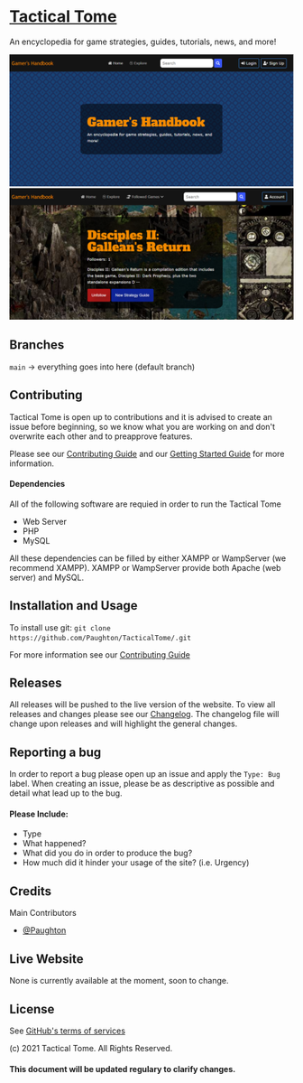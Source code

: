 # <a href="">Tactical Tome</a>
An encyclopedia for game strategies, guides, tutorials, news, and more!

<img alt="Tactical Tome Screenshot 1" src="https://github.com/Paughton/TacticalTome/blob/main/images/webscreenshot1.png"><br>
<img alt="Tactical Tome Screenshot 2" src="https://github.com/Paughton/TacticalTome/blob/main/images/webscreenshot2.PNG">

## Branches
`main` -> everything goes into here (default branch)

## Contributing
Tactical Tome is open up to contributions and it is advised to create an issue before beginning, so we know what you are working on and don't overwrite each other and to preapprove features.

Please see our [Contributing Guide](https://github.com/Paughton/TacticalTome/blob/main/CONTRIBUTING.md) and our [Getting Started Guide](https://github.com/Paughton/TacticalTome/blob/main/GETTINGSTARTED.md) for more information.

#### Dependencies
All of the following software are requied in order to run the Tactical Tome
- Web Server
- PHP
- MySQL

All these dependencies can be filled by either XAMPP or WampServer (we recommend XAMPP). XAMPP or WampServer provide both Apache (web server) and MySQL.

## Installation and Usage
To install use git: `git clone https://github.com/Paughton/TacticalTome/.git`

For more information see our [Contributing Guide](https://github.com/Paughton/TacticalTome/blob/main/CONTRIBUTING.md)

## Releases
All releases will be pushed to the live version of the website. To view all releases and changes please see our [Changelog](https://github.com/Paughton/TacticalTome/blob/main/CHANGELOG.md). The changelog file will change upon releases and will highlight the general changes.

## Reporting a bug
In order to report a bug please open up an issue and apply the `Type: Bug` label. When creating an issue, please be as descriptive as possible and detail what lead up to the bug.

#### Please Include:
- Type
- What happened?
- What did you do in order to produce the bug?
- How much did it hinder your usage of the site? (i.e. Urgency)

## Credits
Main Contributors
- [@Paughton](https://github.com/Paughton/)

## Live Website
None is currently available at the moment, soon to change.

## License
See [GitHub's terms of services](https://docs.github.com/en/github/site-policy/github-terms-of-service)

(c) 2021 Tactical Tome. All Rights Reserved.

#### This document will be updated regulary to clarify changes.